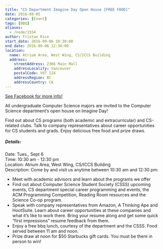 ```yaml
---
title: "CS Department Imagine Day Open House [FREE FOOD]"
date: 2016-09-05
categories: [Event]
tags: [BBQ]
aliases:
  - /node/1554
author: Tristan Rice
start_date: 2016-09-06 10:30:00
end_date: 2016-09-06 12:30:00
location:
  name: Atrium Area, West Wing, CS/ICCS Building
  address:
    streetAddress: 2366 Main Mall
    addressLocality: Vancouver
    postalCode: V6T 1Z4
    addressRegion: BC
    addressCountry: CA
---
```


[See Facebook for more info!](https://www.facebook.com/events/175531906214466/)

All undergraduate Computer Science majors are invited to the Computer Science department’s open house on Imagine Day!

Find out about CS programs (both academic and extracurricular) and CS-related clubs. Talk to company representatives about career opportunities for CS students and grads. Enjoy delicious free food and prize draws.

##### Details:

Date: Tues., Sept 6 \
Time: 10:30 am - 12:30 pm \
Location: Atrium Area, West Wing, CS/ICCS Building \
Description: Come by and visit us anytime between 10:30 am and 12:30 pm:

- Meet with academic advisors and learn about the programs we offer
- Find out about Computer Science Student Society (CSSS) upcoming events, CS department special career programming and events, the ACM Programming Competition, Reading Room resources and the Science Co-op program.
- Speak with company representatives from Amazon, A Thinking Ape and HootSuite. Learn about career opportunities at these companies and what it’s like to work there. Bring your resume along and get some quick “first impressions” resume feedback from them.
- Enjoy a free bbq lunch, courtesy of the department and the CSSS. Food served between 11 am and noon.
- Prize draw at noon for $50 Starbucks gift cards. You must be there in person to win!
